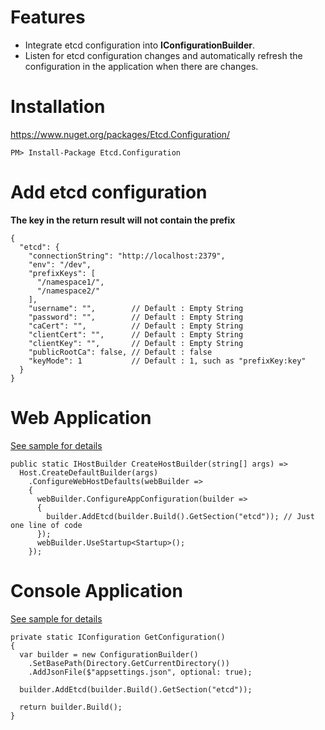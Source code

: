 # Features

* Integrate etcd configuration into **IConfigurationBuilder**.
* Listen for etcd configuration changes and automatically refresh the configuration in the application when there are changes.



# Installation

https://www.nuget.org/packages/Etcd.Configuration/

```
PM> Install-Package Etcd.Configuration
```

# Add etcd configuration

**The key in the return result will not contain the prefix**

```
{
  "etcd": {
    "connectionString": "http://localhost:2379",
    "env": "/dev",
    "prefixKeys": [
      "/namespace1/",
      "/namespace2/"
    ],
    "username": "",        // Default : Empty String
    "password": "",        // Default : Empty String
    "caCert": "",          // Default : Empty String
    "clientCert": "",      // Default : Empty String
    "clientKey": "",       // Default : Empty String
    "publicRootCa": false, // Default : false
    "keyMode": 1           // Default : 1, such as "prefixKey:key"
  }
}
```

# Web Application

[See sample for details](https://github.com/beckjin/Etcd.Configuration/tree/master/samples/Etcd.Configuration.API)

```
public static IHostBuilder CreateHostBuilder(string[] args) =>
  Host.CreateDefaultBuilder(args)
    .ConfigureWebHostDefaults(webBuilder =>
    {
      webBuilder.ConfigureAppConfiguration(builder =>
      {
        builder.AddEtcd(builder.Build().GetSection("etcd")); // Just one line of code
      });
      webBuilder.UseStartup<Startup>();
    });
```

# Console Application

[See sample for details](https://github.com/beckjin/Etcd.Configuration/tree/master/samples/Etcd.Configuration.Console)

```
private static IConfiguration GetConfiguration()
{
  var builder = new ConfigurationBuilder()
    .SetBasePath(Directory.GetCurrentDirectory())
    .AddJsonFile($"appsettings.json", optional: true);

  builder.AddEtcd(builder.Build().GetSection("etcd"));

  return builder.Build();
}
```
